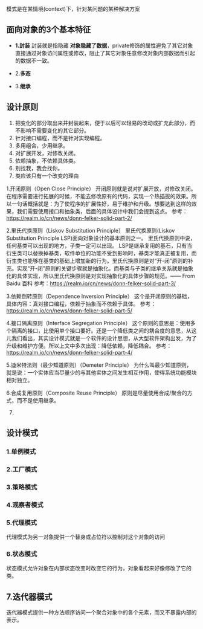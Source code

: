 模式是在某情境(context)下，针对某问题的某种解决方案

## 面向对象的3个基本特征
- **1.封装**
封装就是指隐藏
**对象隐藏了数据**，private修饰的属性避免了其它对象直接通过对象访问属性或修改，阻止了其它对象任意修改对象内部数据而引起的数据不一致。
- 2.**多态**

- 3.**继承**

## 设计原则

1. 把变化的部分取出来并封装起来，便于以后可以轻易的改动或扩充此部分，而不影响不需要变化的其它部分。
2. 针对接口编程，而不是针对实现编程。
3. 多用组合，少用继承。
4. 对扩展开发，对修改关闭。
5. 依赖抽象，不依赖具体类。
6. 别找我，我会找你。
7. 类应该只有一个改变的理由

1.开闭原则（Open Close Principle）
开闭原则就是说对扩展开放，对修改关闭。在程序需要进行拓展的时候，不能去修改原有的代码，实现一个热插拔的效果。所以一句话概括就是：为了使程序的扩展性好，易于维护和升级。想要达到这样的效果，我们需要使用接口和抽象类，后面的具体设计中我们会提到这点。
参考：https://realm.io/cn/news/donn-felker-solid-part-2/

2.里氏代换原则（Liskov Substitution Principle）
里氏代换原则(Liskov Substitution Principle LSP)面向对象设计的基本原则之一。 里氏代换原则中说，任何基类可以出现的地方，子类一定可以出现。 LSP是继承复用的基石，只有当衍生类可以替换掉基类，软件单位的功能不受到影响时，基类才能真正被复用，而衍生类也能够在基类的基础上增加新的行为。里氏代换原则是对“开-闭”原则的补充。实现“开-闭”原则的关键步骤就是抽象化。而基类与子类的继承关系就是抽象化的具体实现，所以里氏代换原则是对实现抽象化的具体步骤的规范。—— From Baidu 百科
参考：https://realm.io/cn/news/donn-felker-solid-part-3/

3.依赖倒转原则（Dependence Inversion Principle）
这个是开闭原则的基础，具体内容：真对接口编程，依赖于抽象而不依赖于具体。
参考：https://realm.io/cn/news/donn-felker-solid-part-5/

4.接口隔离原则（Interface Segregation Principle）
这个原则的意思是：使用多个隔离的接口，比使用单个接口要好。还是一个降低类之间的耦合度的意思，从这儿我们看出，其实设计模式就是一个软件的设计思想，从大型软件架构出发，为了升级和维护方便。所以上文中多次出现：降低依赖，降低耦合。
参考：https://realm.io/cn/news/donn-felker-solid-part-4/

5.迪米特法则（最少知道原则）（Demeter Principle）
为什么叫最少知道原则，就是说：一个实体应当尽量少的与其他实体之间发生相互作用，使得系统功能模块相对独立。

6.合成复用原则（Composite Reuse Principle）
原则是尽量使用合成/聚合的方式，而不是使用继承。

7.



## 设计模式

### 1.单例模式


### 2.工厂模式


### 3.策略模式


### 4.观察者模式

### 5.代理模式
代理模式为另一对象提供一个替身或占位符以控制对这个对象的访问

### 6.状态模式
状态模式允许对象在内部状态改变时改变它的行为，对象看起来好像修改了它的类。

## 7.迭代器模式
迭代器模式提供一种方法顺序访问一个聚合对象中的各个元素，而又不暴露内部的表示。
